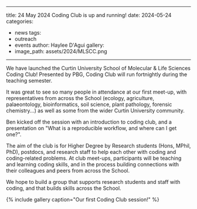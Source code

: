 ---
title: 24 May 2024 Coding Club is up and running!
date: 2024-05-24
categories:
  - news
tags:
  - outreach
  - events
author: Haylee D'Agui
gallery:
  - image_path: assets/2024/MLSCC.png
  ---

We have launched the Curtin University School of Molecular & Life Sciences Coding Club! Presented by PBG, Coding Club will run fortnightly during the teaching semester.

It was great to see so many people in attendance at our first meet-up, with representatives from across the School (ecology, agriculture, palaeontology, bioinformatics, soil science, plant pathology, forensic chemistry...) as well as some from the wider Curtin University community.

Ben kicked off the session with an introduction to coding club, and a presentation on "What is a reproducible workflow, and where can I get one?".

The aim of the club is for Higher Degree by Research students (Hons, MPhil, PhD), postdocs, and research staff to help each other with coding and coding-related problems. At club meet-ups, participants will be teaching and learning coding skills, and in the process building connections with their colleagues and peers from across the School.

We hope to build a group that supports research students and staff with coding, and that builds skills across the School.

{% include gallery caption="Our first Coding Club session!" %}